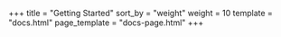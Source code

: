 +++
title = "Getting Started"
sort_by = "weight"
weight = 10
template = "docs.html"
page_template = "docs-page.html"
+++